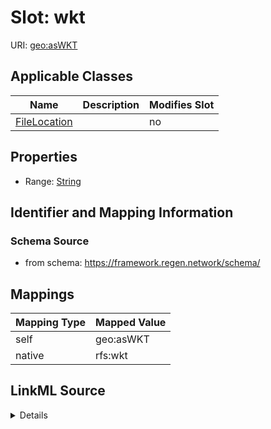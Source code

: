 

# Slot: wkt

URI: [geo:asWKT](http://www.opengis.net/ont/geosparql#asWKT)



<!-- no inheritance hierarchy -->





## Applicable Classes

| Name | Description | Modifies Slot |
| --- | --- | --- |
| [FileLocation](FileLocation.md) |  |  no  |







## Properties

* Range: [String](String.md)





## Identifier and Mapping Information







### Schema Source


* from schema: https://framework.regen.network/schema/




## Mappings

| Mapping Type | Mapped Value |
| ---  | ---  |
| self | geo:asWKT |
| native | rfs:wkt |




## LinkML Source

<details>
```yaml
name: wkt
from_schema: https://framework.regen.network/schema/
rank: 1000
slot_uri: geo:asWKT
alias: wkt
owner: FileLocation
domain_of:
- FileLocation
range: string

```
</details>